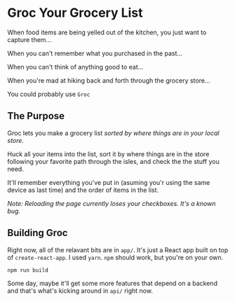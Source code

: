 # Groc Your Grocery List

When food items are being yelled out of the kitchen, you just want to capture them...

When you can't remember what you purchased in the past...

When you can't think of anything good to eat...

When you're mad at hiking back and forth through the grocery store...

You could probably use `Groc`

## The Purpose

Groc lets you make a grocery list *sorted by where things are in your local store*.

Huck all your items into the list, sort it by where things are in the store following your favorite path through the isles, and check the the stuff you need.

It'll remember everything you've put in (asuming you'r using the same device as last time) and the order of items in the list.

*Note: Reloading the page currently loses your checkboxes. It's a known bug.*

## Building Groc

Right now, all of the relavant bits are in `app/`. It's just a React app built on top of `create-react-app`. I used `yarn`. `npm` should work, but you're on your own.

```
npm run build
```

Some day, maybe it'll get some more features that depend on a backend and that's what's kicking around in `api/` right now.